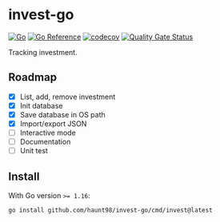 # invest-go

[![Go](https://github.com/haunt98/invest-go/workflows/Go/badge.svg?branch=main)](https://github.com/haunt98/invest-go/actions)
[![Go Reference](https://pkg.go.dev/badge/github.com/haunt98/invest-go.svg)](https://pkg.go.dev/github.com/haunt98/invest-go)
[![codecov](https://codecov.io/gh/haunt98/invest-go/branch/main/graph/badge.svg?token=3TiLT94x7z)](https://codecov.io/gh/haunt98/invest-go)
[![Quality Gate Status](https://sonarcloud.io/api/project_badges/measure?project=haunt98_invest-go&metric=alert_status)](https://sonarcloud.io/summary/new_code?id=haunt98_invest-go)

Tracking investment.

## Roadmap

- [x] List, add, remove investment
- [x] Init database
- [x] Save database in OS path
- [x] Import/export JSON
- [ ] Interactive mode
- [ ] Documentation
- [ ] Unit test

## Install

With Go version `>= 1.16`:

```sh
go install github.com/haunt98/invest-go/cmd/invest@latest
```
